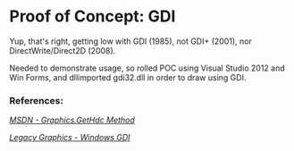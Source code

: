 # Proof of Concept: GDI

Yup, that's right, getting low with GDI (1985), not GDI+ (2001), nor DirectWrite/Direct2D (2008). 

Needed to demonstrate usage, so rolled POC using Visual Studio 2012 and Win Forms, and dllimported gdi32.dll in order to draw using GDI.

### References:

[*MSDN - Graphics.GetHdc Method*](http://msdn.microsoft.com/en-us/library/9z5820hw.aspx)

[*Legacy Graphics - Windows GDI*](http://msdn.microsoft.com/en-us/library/windows/desktop/dd145203.aspx)

